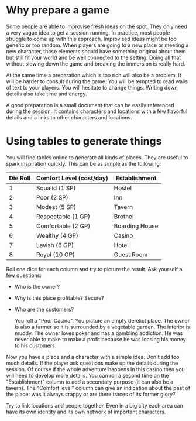 # Why prepare a game

Some people are able to improvise fresh ideas on the spot. They only need a very vague idea to get a session running. In practice, most people struggle to come up with this approach. Improvised ideas might be too generic or too random. When players are going to a new place or meeting a new character, those elements should have something original about them but still fit your world and be well connected to the setting. Doing all that without slowing down the game and breaking the immersion is really hard.

At the same time a preparation which is too rich will also be a problem. It will be harder to consult during the game. You will be tempted to read walls of text to your players. You will hesitate to change things. Writing down details also take time and energy.

A good preparation is a small document that can be easily referenced during the session. It contains characters and locations with a few flavorful details and a links to other characters and locations.

# Using tables to generate things

You will find tables online to generate all kinds of places. They are useful to spark inspiration quickly. This can be as simple as the following:

| Die Roll | Comfort Level (cost/day) | Establishment  |
| -------- | ------------------------ | -------------- |
| 1        | Squalid (1 SP)           | Hostel         |
| 2        | Poor (2 SP)              | Inn            |
| 3        | Modest (5 SP)            | Tavern         |
| 4        | Respectable (1 GP)       | Brothel        |
| 5        | Comfortable (2 GP)       | Boarding House |
| 6        | Wealthy (4 GP)           | Casino         |
| 7        | Lavish (6 GP)            | Hotel          |
| 8        | Royal (10 GP)            | Guest Room     |

Roll one dice for each column and try to picture the result. Ask yourself a few questions:

- Who is the owner?
- Why is this place profitable? Secure?
- Who are the customers?

    You roll a "Poor Casino". You picture an empty derelict place. The owner is also a farmer so it is surrounded by a vegetable garden. The interior is muddy. The owner loves poker and has a gambling addiction. He was never able to make to make a profit because he was loosing his money to his customers.

Now you have a place and a character with a simple idea. Don't add too much details. If the player ask questions make up the details during the session. Of course if the whole adventure happens in this casino then you will need to develop more details. You can roll a second time on the "Establishment" column to add a secondary purpose (it can also be a tavern). The "Comfort level" column can give an indication about the past of the place: was it always crappy or are there traces of its former glory?

Try to link locations and people together. Even in a big city each area can have its own identity and its own network of important characters.